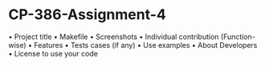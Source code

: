 # CP-386-Assignment-4

• Project title
• Makefile
• Screenshots
• Individual contribution
(Function-wise)
• Features
• Tests cases (if any)
• Use examples
• About Developers
• License to use your code
